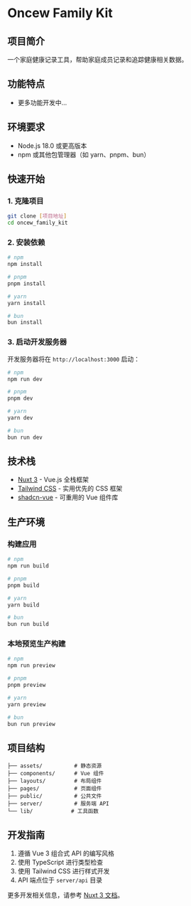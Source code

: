# Oncew Family Kit

## 项目简介

一个家庭健康记录工具，帮助家庭成员记录和追踪健康相关数据。

## 功能特点

- 更多功能开发中...

## 环境要求

- Node.js 18.0 或更高版本
- npm 或其他包管理器（如 yarn、pnpm、bun）

## 快速开始

### 1. 克隆项目

```bash
git clone [项目地址]
cd oncew_family_kit
```

### 2. 安装依赖

```bash
# npm
npm install

# pnpm
pnpm install

# yarn
yarn install

# bun
bun install
```

### 3. 启动开发服务器

开发服务器将在 `http://localhost:3000` 启动：

```bash
# npm
npm run dev

# pnpm
pnpm dev

# yarn
yarn dev

# bun
bun run dev
```

## 技术栈

- [Nuxt 3](https://nuxt.com) - Vue.js 全栈框架
- [Tailwind CSS](https://tailwindcss.com) - 实用优先的 CSS 框架
- [shadcn-vue](https://www.shadcn-vue.com/) - 可重用的 Vue 组件库

## 生产环境

### 构建应用

```bash
# npm
npm run build

# pnpm
pnpm build

# yarn
yarn build

# bun
bun run build
```

### 本地预览生产构建

```bash
# npm
npm run preview

# pnpm
pnpm preview

# yarn
yarn preview

# bun
bun run preview
```

## 项目结构

```
├── assets/          # 静态资源
├── components/      # Vue 组件
├── layouts/         # 布局组件
├── pages/           # 页面组件
├── public/          # 公共文件
├── server/          # 服务端 API
└── lib/            # 工具函数
```

## 开发指南

1. 遵循 Vue 3 组合式 API 的编写风格
2. 使用 TypeScript 进行类型检查
3. 使用 Tailwind CSS 进行样式开发
4. API 端点位于 `server/api` 目录

更多开发相关信息，请参考 [Nuxt 3 文档](https://nuxt.com/docs/getting-started/introduction)。
